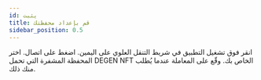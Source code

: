 ```yaml
---
id: يثبت
title: قم بإعداد محفظتك
sidebar_position: 0.5
---
```


انقر فوق تشغيل التطبيق في شريط التنقل العلوي على اليمين. اضغط على اتصال. اختر المحفظة المشفرة التي تحمل DEGEN NFT الخاص بك. وقّع على المعاملة عندما يُطلب منك ذلك. 
